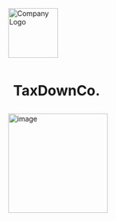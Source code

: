 <img src="https://github.com/user-attachments/assets/09be03c9-b0ae-42e7-90e8-d3b6c02ba61e" alt="Company Logo" style="width: 100px; height: auto; display: inline;">
<div style=" display: flex ; justify-content: flex-start; gap: 30px ; padding: 10px; align-items: center;">
        <h1>TaxDownCo.</h1>
</div>

<img width="200px" alt="image" src="https://github.com/user-attachments/assets/1fa4c1c7-55c8-4560-b785-ee00a2db70da">
